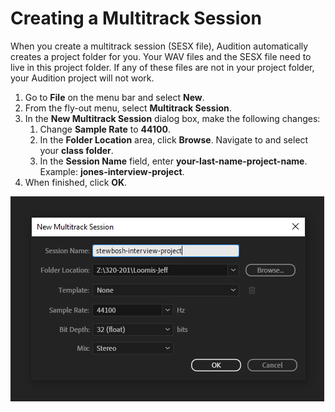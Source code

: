 # Creating a Multitrack Session

When you create a multitrack session \(SESX file\), Audition automatically creates a project folder for you. Your WAV files and the SESX file need to live in this project folder. If any of these files are not in your project folder, your Audition project will not work.

1. Go to **File** on the menu bar and select **New**.
2. From the fly-out menu, select **Multitrack Session**.
3. In the **New Multitrack Session** dialog box, make the following changes: 
   1. Change **Sample Rate** to **44100**. 
   2. In the **Folder Location** area, click **Browse**. Navigate to and select your **class folder**. 
   3. In the **Session Name** field, enter **your-last-name-project-name**. Example: **jones-interview-project**.
4. When finished, click **OK**.

![Creating a new multitrack session.](../.gitbook/assets/creating-new-multitrack.png)

